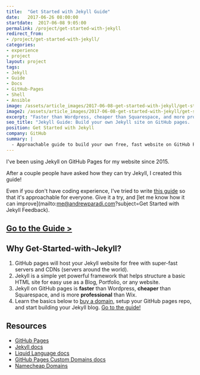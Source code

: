 ```yaml
---
title:  "Get Started with Jekyll Guide"
date:   2017-06-26 08:00:00
startdate:  2017-06-08 9:05:00
permalink: /project/get-started-with-jekyll
redirect_from:
- /project/get-started-with-jekyll/
categories:
- experience
- project
layout: project
tags:
- Jekyll
- Guide
- Docs
- GitHub-Pages
- Shell
- Ansible
image: /assets/article_images/2017-06-08-get-started-with-jekyll/get-started-2000c.png
image2: /assets/article_images/2017-06-08-get-started-with-jekyll/get-started-1000c.png
excerpt: "Faster than Wordpress, cheaper than Squarespace, and more professional than Wix."
seo_title: "Jekyll Guide: Build your own Jekyll site on GitHub pages. | Andrew Paradi"
position: Get Started with Jekyll
company: GitHub
summary: |
  - Approachable guide to build your own free, fast website on GitHub Pages
---
```


I've been using Jekyll on GitHub Pages for my website since 2015.

After a couple people have asked how they can try Jekyll, I created this guide!

Even if you don't have coding experience, I've tried to write [this guide](https://www.andrewparadi.com/get-started-with-jekyll/) so that it's approachable for everyone. Give it a try, and [let me know how it can improve](mailto:me@andrewparadi.com?subject=Get Started with Jekyll Feedback).

[Go to the Guide >](https://www.andrewparadi.com/get-started-with-jekyll/)
---

Why Get-Started-with-Jekyll?
---
1. GitHub pages will host your Jekyll website for free with super-fast servers and CDNs (servers around the world).
2. Jekyll is a simple yet powerful framework that helps structure a basic HTML site for easy use as a Blog, Portfolio, or any website.
3. Jekyll on GitHub pages is **faster** than Wordpress, **cheaper** than Squarespace, and is more **professional** than Wix.
4. Learn the basics below to [buy a domain](https://affiliate.namecheap.com/?affId=118144), setup your GitHub pages repo, and start building your Jekyll blog. [Go to the guide!](https://www.andrewparadi.com/get-started-with-jekyll/)

Resources
---
- [GitHub Pages](https://pages.github.com/)
- [Jekyll docs](https://jekyllrb.com/docs/home/)
- [Liquid Language docs](https://shopify.github.io/liquid/)
- [GitHub Pages Custom Domains docs](https://help.github.com/articles/using-a-custom-domain-with-github-pages/)
- [Namecheap Domains](https://affiliate.namecheap.com/?affId=118144)

